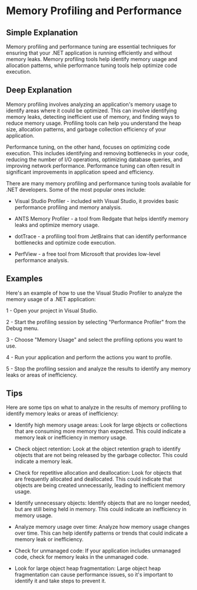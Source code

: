 # Memory Profiling and Performance

## Simple Explanation

Memory profiling and performance tuning are essential techniques for ensuring that your .NET application is running efficiently and without memory leaks. Memory profiling tools help identify memory usage and allocation patterns, while performance tuning tools help optimize code execution.

## Deep Explanation

Memory profiling involves analyzing an application's memory usage to identify areas where it could be optimized. This can involve identifying memory leaks, detecting inefficient use of memory, and finding ways to reduce memory usage. Profiling tools can help you understand the heap size, allocation patterns, and garbage collection efficiency of your application.

Performance tuning, on the other hand, focuses on optimizing code execution. This includes identifying and removing bottlenecks in your code, reducing the number of I/O operations, optimizing database queries, and improving network performance. Performance tuning can often result in significant improvements in application speed and efficiency.

There are many memory profiling and performance tuning tools available for .NET developers. Some of the most popular ones include:

- Visual Studio Profiler - included with Visual Studio, it provides basic performance profiling and memory analysis.

- ANTS Memory Profiler - a tool from Redgate that helps identify memory leaks and optimize memory usage.

- dotTrace - a profiling tool from JetBrains that can identify performance bottlenecks and optimize code execution.

- PerfView - a free tool from Microsoft that provides low-level performance analysis.

## Examples

Here's an example of how to use the Visual Studio Profiler to analyze the memory usage of a .NET application:

1 - Open your project in Visual Studio.

2 - Start the profiling session by selecting "Performance Profiler" from the Debug menu.

3 - Choose "Memory Usage" and select the profiling options you want to use.

4 - Run your application and perform the actions you want to profile.

5 - Stop the profiling session and analyze the results to identify any memory leaks or areas of inefficiency.

## Tips

Here are some tips on what to analyze in the results of memory profiling to identify memory leaks or areas of inefficiency:

- Identify high memory usage areas: Look for large objects or collections that are consuming more memory than expected. This could indicate a memory leak or inefficiency in memory usage.

- Check object retention: Look at the object retention graph to identify objects that are not being released by the garbage collector. This could indicate a memory leak.

- Check for repetitive allocation and deallocation: Look for objects that are frequently allocated and deallocated. This could indicate that objects are being created unnecessarily, leading to inefficient memory usage.

- Identify unnecessary objects: Identify objects that are no longer needed, but are still being held in memory. This could indicate an inefficiency in memory usage.

- Analyze memory usage over time: Analyze how memory usage changes over time. This can help identify patterns or trends that could indicate a memory leak or inefficiency.

- Check for unmanaged code: If your application includes unmanaged code, check for memory leaks in the unmanaged code.

- Look for large object heap fragmentation: Large object heap fragmentation can cause performance issues, so it's important to identify it and take steps to prevent it.